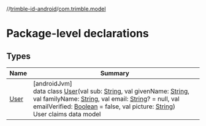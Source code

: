 //[trimble-id-android](../../index.md)/[com.trimble.model](index.md)

# Package-level declarations

## Types

| Name | Summary |
|---|---|
| [User](-user/index.md) | [androidJvm]<br>data class [User](-user/index.md)(val sub: [String](https://kotlinlang.org/api/latest/jvm/stdlib/kotlin/-string/index.html), val givenName: [String](https://kotlinlang.org/api/latest/jvm/stdlib/kotlin/-string/index.html), val familyName: [String](https://kotlinlang.org/api/latest/jvm/stdlib/kotlin/-string/index.html), val email: [String](https://kotlinlang.org/api/latest/jvm/stdlib/kotlin/-string/index.html)? = null, val emailVerified: [Boolean](https://kotlinlang.org/api/latest/jvm/stdlib/kotlin/-boolean/index.html) = false, val picture: [String](https://kotlinlang.org/api/latest/jvm/stdlib/kotlin/-string/index.html))<br>User claims data model |
